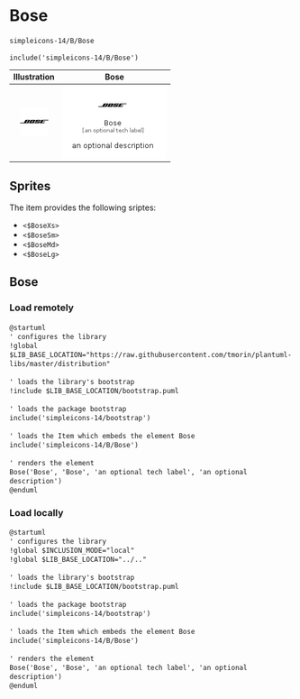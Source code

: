 # Bose


```text
simpleicons-14/B/Bose
```

```text
include('simpleicons-14/B/Bose')
```



| Illustration | Bose |
| :---: | :---: |
| ![illustration for Illustration](../../simpleicons-14/B/Bose.png) | ![illustration for Bose](../../simpleicons-14/B/Bose.Local.png) |



## Sprites
The item provides the following sriptes:

- `<$BoseXs>`
- `<$BoseSm>`
- `<$BoseMd>`
- `<$BoseLg>`





## Bose

### Load remotely
```plantuml
@startuml
' configures the library
!global $LIB_BASE_LOCATION="https://raw.githubusercontent.com/tmorin/plantuml-libs/master/distribution"

' loads the library's bootstrap
!include $LIB_BASE_LOCATION/bootstrap.puml

' loads the package bootstrap
include('simpleicons-14/bootstrap')

' loads the Item which embeds the element Bose
include('simpleicons-14/B/Bose')

' renders the element
Bose('Bose', 'Bose', 'an optional tech label', 'an optional description')
@enduml
```

### Load locally
```plantuml
@startuml
' configures the library
!global $INCLUSION_MODE="local"
!global $LIB_BASE_LOCATION="../.."

' loads the library's bootstrap
!include $LIB_BASE_LOCATION/bootstrap.puml

' loads the package bootstrap
include('simpleicons-14/bootstrap')

' loads the Item which embeds the element Bose
include('simpleicons-14/B/Bose')

' renders the element
Bose('Bose', 'Bose', 'an optional tech label', 'an optional description')
@enduml
```

